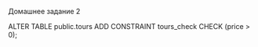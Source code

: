 Домашнее задание 2 





ALTER TABLE public.tours ADD CONSTRAINT tours_check CHECK (price > 0);




